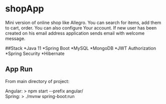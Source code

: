 # shopApp
Mini version of online shop like Allegro. You can search for items, add them to cart, order.
You can also configure Your account. If new user has been created
on his email address application sends email with welcome message.

##Stack
*Java 11
*Spring Boot
*MySQL
*MongoDB
*JWT Authorization
*Spring Security
*Hibernate

## App Run
From main directory of project:

Angular:  > npm start --prefix angular/  
Spring:  > ./mvnw spring-boot:run
